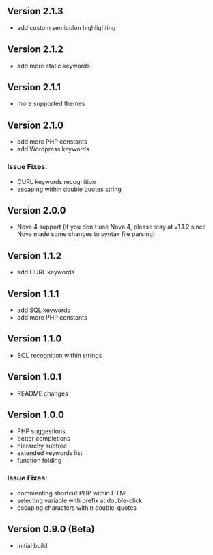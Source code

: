 ## Version 2.1.3

- add custom semicolon highlighting

## Version 2.1.2

- add more static keywords

## Version 2.1.1

- more supported themes

## Version 2.1.0

- add more PHP constants
- add Wordpress keywords

### Issue Fixes:

- CURL keywords recognition
- escaping within double quotes string

## Version 2.0.0

- Nova 4 support 
(if you don't use Nova 4, please stay at v1.1.2 since Nova made some changes to syntax file parsing)

## Version 1.1.2

- add CURL keywords

## Version 1.1.1

- add SQL keywords
- add more PHP constants

## Version 1.1.0

- SQL recognition within strings

## Version 1.0.1

- README changes

## Version 1.0.0 

- PHP suggestions
- better completions
- hierarchy subtree
- extended keywords list
- function folding

### Issue Fixes:

- commenting shortcut PHP within HTML 
- selecting variable with prefix at double-click
- escaping characters within double-quotes

## Version 0.9.0 (Beta)

- initial build